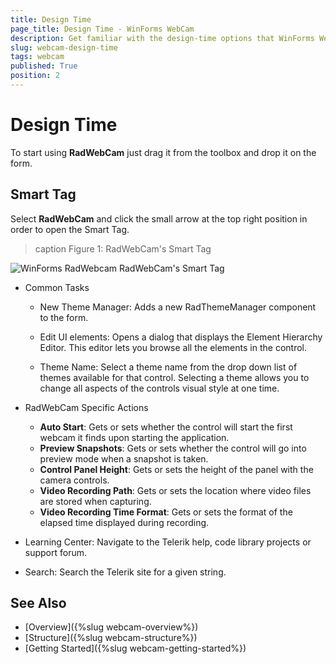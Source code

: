 ```yaml
---
title: Design Time
page_title: Design Time - WinForms WebCam
description: Get familiar with the design-time options that WinForms WebCam offers.    
slug: webcam-design-time
tags: webcam
published: True
position: 2
---
```


# Design Time

To start using **RadWebCam** just drag it from the toolbox and drop it on the form.

## Smart Tag

Select **RadWebCam** and click the small arrow at the top right position in order to open the Smart Tag.

>caption Figure 1: RadWebCam's Smart Tag

![WinForms RadWebcam RadWebCam's Smart Tag](images/webcam-design-times001.png)

* Common Tasks

	* New Theme Manager: Adds a new RadThemeManager component to the form.

	* Edit UI elements: Opens a dialog that displays the Element Hierarchy Editor. This editor lets you browse all the elements in the control.

	* Theme Name: Select a theme name from the drop down list of themes available for that control. Selecting a theme allows you to change all aspects of the controls visual style at one time.

* RadWebCam Specific Actions

	* **Auto Start**: Gets or sets whether the control will start the first webcam it finds upon starting the application.
	* **Preview Snapshots**: Gets or sets whether the control will go into preview mode when a snapshot is taken.
	* **Control Panel Height**: Gets or sets the height of the panel with the camera controls.
	* **Video Recording Path**: Gets or sets the location where video files are stored when capturing.
	* **Video Recording Time Format**: Gets or sets the format of the elapsed time displayed during recording.
	

* Learning Center: Navigate to the Telerik help, code library projects or support forum.

* Search: Search the Telerik site for a given string.



## See Also
* [Overview]({%slug webcam-overview%})
* [Structure]({%slug webcam-structure%})
* [Getting Started]({%slug webcam-getting-started%})


